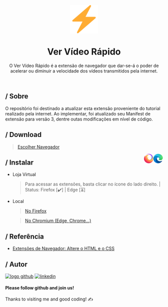 <div align="center">
  
  <img src="https://raw.githubusercontent.com/gabrielf7/ver-video-rapido/main/vvr-manifest-v3/src/favicon-192x192.png" width="90">
  
  # Ver Vídeo Rápido
  
  O Ver Vídeo Rápido é a extensão de navegador que dar-se-á o poder de acelerar ou diminuir a velocidade dos vídeos transmitidos pela internet.
  
</div>

&nbsp; 

## / Sobre

O repositório foi destinado a atualizar esta extensão proveniente do tutorial realizado pela internet. 
Ao implementar, foi atualizado seu Manifest de extensão para versão 3, dentre outas modificações em nível de código.

## / Download

> [Escolher Navegador](https://github.com/gabrielf7/ver-video-rapido/wiki/Download)

[<img src="https://raw.githubusercontent.com/gabrielf7/relogiohd/main/src/img-browser-edge.png" align="right" width="30">](https://microsoftedge.microsoft.com/addons/detail/ver-v%C3%ADdeo-r%C3%A1pido/ckgelbjdgmkmhcfblabiepdpkcknmiho)
[<img src="https://raw.githubusercontent.com/gabrielf7/relogiohd/main/src/img-browser-firefox.png" align="right" width="30">](https://addons.mozilla.org/pt-BR/firefox/addon/ver-v%C3%ADdeo-r%C3%A1pido/)

## / Instalar

- Loja Virtual
  > Para acessar as extensões, basta clicar no ícone do lado direito. | Status: Firefox [:heavy_check_mark:] | Edge [:hourglass_flowing_sand:]

- Local
  > [No Firefox](https://github.com/gabrielf7/ver-video-rapido/wiki/Instala%C3%A7%C3%A3o-no-Firefox)

  > [No Chromium (Edge, Chrome...)](https://github.com/gabrielf7/ver-video-rapido/wiki/Instala%C3%A7%C3%A3o-no-Navegador-Baseado-no-Chromium)

## / Referência

 - [Extensões de Navegador: Altere o HTML e o CSS](https://www.youtube.com/playlist?list=PLfSqK8SbGpecreDXpmSbX84jUkqpGGgqf)

## / Autor

[![logo github](https://img.shields.io/badge/GitHub-100000?style=for-the-badge&logo=github&logoColor=white)](https://github.com/gabrielf7)
[![linkedin](https://img.shields.io/badge/linkedin-0A66C2?style=for-the-badge&logo=linkedin&logoColor=white)](https://www.linkedin.com/in/gabrielf5/)

#### Please follow github and join us!
Thanks to visiting me and good coding! :writing_hand: 
